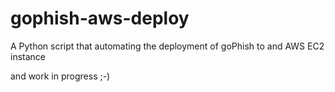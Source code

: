 # gophish-aws-deploy
A Python script that automating the deployment of goPhish to and AWS EC2 instance

and work in progress ;-)
